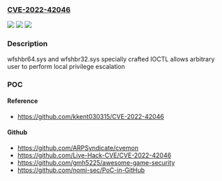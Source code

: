 ### [CVE-2022-42046](https://cve.mitre.org/cgi-bin/cvename.cgi?name=CVE-2022-42046)
![](https://img.shields.io/static/v1?label=Product&message=n%2Fa&color=blue)
![](https://img.shields.io/static/v1?label=Version&message=n%2Fa&color=blue)
![](https://img.shields.io/static/v1?label=Vulnerability&message=n%2Fa&color=brighgreen)

### Description

wfshbr64.sys and wfshbr32.sys specially crafted IOCTL allows arbitrary user to perform local privilege escalation

### POC

#### Reference
- https://github.com/kkent030315/CVE-2022-42046

#### Github
- https://github.com/ARPSyndicate/cvemon
- https://github.com/Live-Hack-CVE/CVE-2022-42046
- https://github.com/gmh5225/awesome-game-security
- https://github.com/nomi-sec/PoC-in-GitHub

